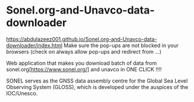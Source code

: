 # Sonel.org-and-Unavco-data-downloader
https://abdulazeez001.github.io/Sonel.org-and-Unavco-data-downloader/index.html
Make sure the pop-ups are not blocked in your browsers (check on always allow pop-ups and redirect from ...)

Web application that makes you download batch of data from sonel.org[https://www.sonel.org/] and unavco in ONE CLICK !!!!

SONEL serves as the GNSS data assembly centre for the Global Sea Level Observing System (GLOSS), which is developed under the auspices of the IOC/Unesco.
